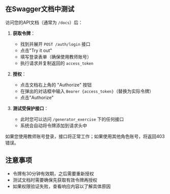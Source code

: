 ## 在Swagger文档中测试

访问您的API文档（通常为 `/docs`）后：

1. **获取令牌**：
   - 找到并展开 `POST /auth/login` 接口
   - 点击"Try it out"
   - 填写登录表单（确保使用教师账号）
   - 执行请求并复制返回的 `access_token`

2. **授权**：
   - 点击文档右上角的 "Authorize" 按钮
   - 在弹出的对话框中输入 `Bearer {access_token}`（替换为实际令牌）
   - 点击"Authorize"

3. **测试受保护接口**：
   - 此时您可以访问 `/generator_exercise` 下的任何接口
   - 系统会自动将令牌添加到请求头中

如果您使用教师账号登录，接口将正常工作；如果使用其他角色账号，将返回403错误。

## 注意事项

- 令牌有30分钟有效期，之后需要重新授权
- 测试文档时需要确保先获取有效令牌再授权
- 如果权限验证失败，查看响应内容以了解具体原因